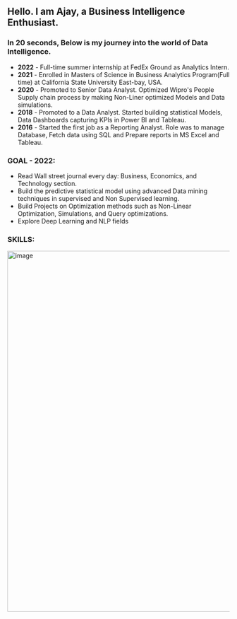 ## Hello. I am Ajay, a Business Intelligence Enthusiast. 

### In 20 seconds, Below is my journey into the world of Data Intelligence.
- **2022** - Full-time summer internship at FedEx Ground as Analytics Intern.
- **2021** - Enrolled in Masters of Science in Business Analytics Program(Full time) at California State University East-bay, USA.
- **2020** - Promoted to Senior Data Analyst. Optimized Wipro's People Supply chain process by making Non-Liner optimized Models and Data simulations.
- **2018** - Promoted to a Data Analyst. Started building statistical Models, Data Dashboards capturing KPIs in Power BI and Tableau.
- **2016** - Started the first job as a Reporting Analyst. Role was to manage Database, Fetch data using SQL and Prepare reports in MS Excel and Tableau.

### GOAL - 2022:
- Read Wall street journal every day: Business, Economics, and Technology section.
- Build the predictive statistical model using advanced Data mining techniques in supervised and Non Supervised learning.
- Build Projects on Optimization methods such as Non-Linear Optimization, Simulations, and Query optimizations.
- Explore Deep Learning and NLP fields

### SKILLS:

<img width="816" alt="image" src="https://user-images.githubusercontent.com/64645859/200198014-31a95f54-b281-4ad3-9172-52fe55df4217.png">



